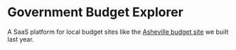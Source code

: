 # Government Budget Explorer

A SaaS platform for local budget sites like the [Asheville budget site](avlbudget.org) we built last year.

